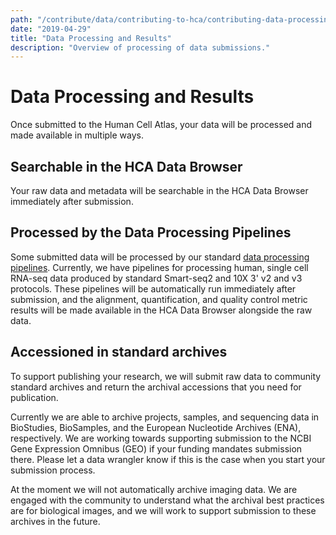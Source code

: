 ```yaml
---
path: "/contribute/data/contributing-to-hca/contributing-data-processing-results"
date: "2019-04-29"
title: "Data Processing and Results"
description: "Overview of processing of data submissions."
---
```


# Data Processing and Results

Once submitted to the Human Cell Atlas, your data will be processed and made available in multiple ways. 
 
## Searchable in the HCA Data Browser

Your raw data and metadata will be searchable in the <link-to-browser relativeLink="/projects">HCA Data Browser</link-to-browser> immediately after submission.

## Processed by the Data Processing Pipelines

Some submitted data will be processed by our standard [data processing pipelines](/pipelines). Currently, we have pipelines for processing human, single cell RNA-seq data produced by standard Smart-seq2 and 10X 3' v2 and v3 protocols. These pipelines will be automatically run immediately after submission, and the alignment, quantification, and quality control metric results will be made available in the HCA Data Browser alongside the raw data.


## Accessioned in standard archives

To support publishing your research, we will submit raw data to community standard archives and return the archival accessions that you need for publication.

Currently we are able to archive projects, samples, and sequencing data in BioStudies, BioSamples, and the European Nucleotide Archives (ENA), respectively. We are working towards supporting submission to the NCBI Gene Expression Omnibus (GEO) if your funding mandates submission there. Please let a data wrangler know if this is the case when you start your submission process.

At the moment we will not automatically archive imaging data. We are engaged with the community to understand what the archival best practices are for biological images, and we will work to support submission to these archives in the future.

